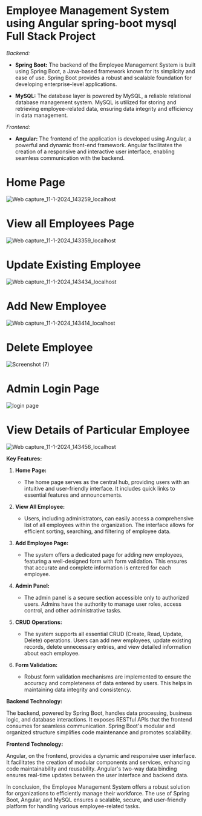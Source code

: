# Employee Management System using Angular spring-boot mysql Full Stack Project






*Backend:*
- **Spring Boot:** The backend of the Employee Management System is built using Spring Boot, a Java-based framework known for its simplicity and ease of use. Spring Boot provides a robust and scalable foundation for developing enterprise-level applications.

- **MySQL:** The database layer is powered by MySQL, a reliable relational database management system. MySQL is utilized for storing and retrieving employee-related data, ensuring data integrity and efficiency in data management.

*Frontend:*
- **Angular:** The frontend of the application is developed using Angular, a powerful and dynamic front-end framework. Angular facilitates the creation of a responsive and interactive user interface, enabling seamless communication with the backend.

# Home Page
![Web capture_11-1-2024_143259_localhost](https://github.com/adityasurya4103/employee-management-system-angular-spring-boot-mysql/assets/97177344/f76ac939-84aa-480a-adaa-5f5a8b70f143)

# View all Employees Page
![Web capture_11-1-2024_143359_localhost](https://github.com/adityasurya4103/employee-management-system-angular-spring-boot-mysql/assets/97177344/d4538054-d230-4faa-9313-d0af96e64bc9)

# Update Existing Employee
![Web capture_11-1-2024_143434_localhost](https://github.com/adityasurya4103/employee-management-system-angular-spring-boot-mysql/assets/97177344/ccd9a275-7629-4261-bc65-fba9495dd537)

# Add New Employee
![Web capture_11-1-2024_143414_localhost](https://github.com/adityasurya4103/employee-management-system-angular-spring-boot-mysql/assets/97177344/2e1d666e-56bd-4e51-9481-4833cfa8753d)

# Delete Employee
![Screenshot (7)](https://github.com/adityasurya4103/employee-management-system-angular-spring-boot-mysql/assets/97177344/bf9c27c3-bc9b-4e14-8018-4b767062ac33)

# Admin Login Page
![login page](https://github.com/adityasurya4103/employee-management-system-angular-spring-boot-mysql/assets/97177344/c5c9339e-50eb-44fb-8966-af47dec94405)


# View Details of Particular Employee
![Web capture_11-1-2024_143456_localhost](https://github.com/adityasurya4103/employee-management-system-angular-spring-boot-mysql/assets/97177344/b86ad143-b360-4760-962a-f8e36f3bcab8)



**Key Features:**

1. **Home Page:**
   - The home page serves as the central hub, providing users with an intuitive and user-friendly interface. It includes quick links to essential features and announcements.

2. **View All Employee:**
   - Users, including administrators, can easily access a comprehensive list of all employees within the organization. The interface allows for efficient sorting, searching, and filtering of employee data.

3. **Add Employee Page:**
   - The system offers a dedicated page for adding new employees, featuring a well-designed form with form validation. This ensures that accurate and complete information is entered for each employee.

4. **Admin Panel:**
   - The admin panel is a secure section accessible only to authorized users. Admins have the authority to manage user roles, access control, and other administrative tasks.

5. **CRUD Operations:**
   - The system supports all essential CRUD (Create, Read, Update, Delete) operations. Users can add new employees, update existing records, delete unnecessary entries, and view detailed information about each employee.

6. **Form Validation:**
   - Robust form validation mechanisms are implemented to ensure the accuracy and completeness of data entered by users. This helps in maintaining data integrity and consistency.

**Backend Technology:**

The backend, powered by Spring Boot, handles data processing, business logic, and database interactions. It exposes RESTful APIs that the frontend consumes for seamless communication. Spring Boot's modular and organized structure simplifies code maintenance and promotes scalability.

**Frontend Technology:**

Angular, on the frontend, provides a dynamic and responsive user interface. It facilitates the creation of modular components and services, enhancing code maintainability and reusability. Angular's two-way data binding ensures real-time updates between the user interface and backend data.

In conclusion, the Employee Management System offers a robust solution for organizations to efficiently manage their workforce. The use of Spring Boot, Angular, and MySQL ensures a scalable, secure, and user-friendly platform for handling various employee-related tasks.





